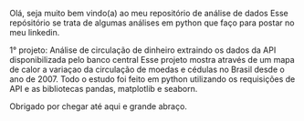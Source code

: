 Olá, seja muito bem vindo(a) ao meu repositório de análise de dados
Esse repósitório se trata de algumas análises em python que faço para postar no meu linkedin.

1° projeto: Análise de circulação de dinheiro extraindo os dados da API disponibilizada pelo banco central
  Esse projeto mostra através de um mapa de calor a variaçao da circulação de moedas e cédulas no Brasil desde o ano de 2007.
  Todo o estudo foi feito em python utilizando os requisições de API e as bibliotecas pandas, matplotlib e seaborn.

Obrigado por chegar até aqui e grande abraço.
